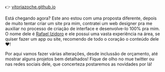 👉 [vitoriazoche.github.io](https://vitoriazoche.github.io)

Está chegando agora? Este ano estou com uma proposta diferente, depois de muito tentar criar um site pra mim, contratei um web designer pra me auxiliar no processo de criação de interface e desenvolve-lo 100% pra mim. O nome dele é [Rafael Izidoro](https://www.behance.net/rafaelizidc79e) e ele possui uma vasta experiência na área, se quiser fazer um app ou site, recomendo de todo o coração o conteúdo dele ♥!

Por aqui vamos fazer várias alterações, desde inclussão de orçamento, até mostrar alguns projetos bem detalhados! Fique de olho no mue twitter ou nas redes sociais dele, que concerteza postaremos as novidades por lá!
